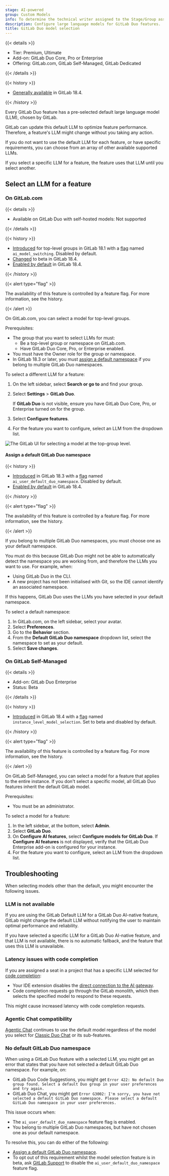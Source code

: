 ```yaml
---
stage: AI-powered
group: Custom Models
info: To determine the technical writer assigned to the Stage/Group associated with this page, see https://handbook.gitlab.com/handbook/product/ux/technical-writing/#assignments
description: Configure large language models for GitLab Duo features.
title: GitLab Duo model selection
---
```


{{< details >}}

- Tier: Premium, Ultimate
- Add-on: GitLab Duo Core, Pro or Enterprise
- Offering: GitLab.com, GitLab Self-Managed, GitLab Dedicated

{{< /details >}}

{{< history >}}

- [Generally available](https://gitlab.com/groups/gitlab-org/-/epics/18818) in GitLab 18.4.

{{< /history >}}

Every GitLab Duo feature has a pre-selected default large language model (LLM), chosen by GitLab.

GitLab can update this default LLM to optimize feature performance. Therefore, a feature's LLM might change without you taking any action.

If you do not want to use the default LLM for each feature, or have specific requirements, you can choose from an array of other available supported LLMs.

If you select a specific LLM for a feature, the feature uses that LLM until you select another.

## Select an LLM for a feature

### On GitLab.com

{{< details >}}

- Available on GitLab Duo with self-hosted models: Not supported

{{< /details >}}

{{< history >}}

- [Introduced](https://gitlab.com/groups/gitlab-org/-/epics/17570) for top-level groups in GitLab 18.1 with a [flag](../../administration/feature_flags/_index.md) named `ai_model_switching`. Disabled by default.
- [Changed](https://gitlab.com/gitlab-org/gitlab/-/issues/526307) to beta in GitLab 18.4.
- [Enabled by default](https://gitlab.com/gitlab-org/gitlab/-/issues/526307) in GitLab 18.4.

{{< /history >}}

{{< alert type="flag" >}}

The availability of this feature is controlled by a feature flag.
For more information, see the history.

{{< /alert >}}

On GitLab.com, you can select a model for top-level groups.

Prerequisites:

- The group that you want to select LLMs for must:
  - Be a top-level group or namespace on GitLab.com.
  - Have GitLab Duo Core, Pro, or Enterprise enabled.
- You must have the Owner role for the group or namespace.
- In GitLab 18.3 or later, you must [assign a default namespace](#assign-a-default-gitlab-duo-namespace) if you belong to multiple GitLab Duo namespaces.

To select a different LLM for a feature:

1. On the left sidebar, select **Search or go to** and find your group.
1. Select **Settings** > **GitLab Duo**.

   If **GitLab Duo** is not visible, ensure you have GitLab Duo Core, Pro, or Enterprise turned on for the group.
1. Select **Configure features**.
1. For the feature you want to configure, select an LLM from the dropdown list.

![The GitLab UI for selecting a model at the top-group level.](img/configure_model_selections_v18_1.png)

#### Assign a default GitLab Duo namespace

{{< history >}}

- [Introduced](https://gitlab.com/gitlab-org/gitlab/-/issues/552081) in GitLab 18.3 with a [flag](../../administration/feature_flags/_index.md) named `ai_user_default_duo_namespace`. Disabled by default.
- [Enabled by default](https://gitlab.com/gitlab-org/gitlab/-/issues/560319) in GitLab 18.4.

{{< /history >}}

{{< alert type="flag" >}}

The availability of this feature is controlled by a feature flag.
For more information, see the history.

{{< /alert >}}

If you belong to multiple GitLab Duo namespaces, you must choose one as your default namespace.

You must do this because GitLab Duo might not be able to automatically detect the namespace you are working from, and therefore the LLMs you want to use. For example, when:

- Using GitLab Duo in the CLI.
- A new project has not been initialised with Git, so the IDE cannot identify an associated namespace.

If this happens, GitLab Duo uses the LLMs you have selected in your default namespace.

To select a default namespace:

1. In GitLab.com, on the left sidebar, select your avatar.
1. Select **Preferences**.
1. Go to the **Behavior** section.
1. From the **Default GitLab Duo namespace** dropdown list, select the namespace to set as your default.
1. Select **Save changes**.

### On GitLab Self-Managed

{{< details >}}

- Add-on: GitLab Duo Enterprise
- Status: Beta

{{< /details >}}

{{< history >}}

- [Introduced](https://gitlab.com/groups/gitlab-org/-/epics/19144) in GitLab 18.4 with a [flag](../../administration/feature_flags/_index.md) named `instance_level_model_selection`. Set to beta and disabled by default.

{{< /history >}}

{{< alert type="flag" >}}

The availability of this feature is controlled by a feature flag.
For more information, see the history.

{{< /alert >}}

On GitLab Self-Managed, you can select a model for a feature that applies to the entire instance. If you don't select a specific model, all GitLab Duo features inherit the default GitLab model.

Prerequisites:

- You must be an administrator.

To select a model for a feature:

1. In the left sidebar, at the bottom, select **Admin**.
1. Select **GitLab Duo**.
1. On **Configure AI features**, select **Configure models for GitLab Duo**. If **Configure AI features** is not displayed, verify that the GitLab Duo Enterprise add-on is configured for your instance.
1. For the feature you want to configure, select an LLM from the dropdown list.

## Troubleshooting

When selecting models other than the default, you might encounter the following issues.

### LLM is not available

If you are using the GitLab Default LLM for a GitLab Duo AI-native feature, GitLab might change the default LLM without notifying the user to maintain optimal performance and reliability.

If you have selected a specific LLM for a GitLab Duo AI-native feature, and that LLM is not available, there is no automatic fallback, and the feature that uses this LLM is unavailable.

### Latency issues with code completion

If you are assigned a seat in a project that has a specific LLM selected for [code completion](../project/repository/code_suggestions/_index.md#code-completion-and-generation):

- Your IDE extension disables the [direct connection to the AI gateway](../../administration/gitlab_duo/gateway.md#region-support).
- Code completion requests go through the GitLab monolith, which then selects the specified model to respond to these requests.

This might cause increased latency with code completion requests.

### Agentic Chat compatibility

[Agentic Chat](../gitlab_duo_chat/agentic_chat.md) continues to use the default model regardless of the model you select for [Classic Duo Chat](../gitlab_duo_chat/_index.md) or its sub-features.

### No default GitLab Duo namespace

When using a GitLab Duo feature with a selected LLM, you might get an error that states that you have not selected a default GitLab Duo namespace. For example, on:

- GitLab Duo Code Suggestions, you might get `Error 422: No default Duo group found. Select a default Duo group in your user preferences and try again.`
- GitLab Duo Chat, you might get `Error G3002: I'm sorry, you have not selected a default GitLab Duo namespace. Please select a default GitLab Duo namespace in your user preferences.`

This issue occurs when:

- The `ai_user_default_duo_namespace` feature flag is enabled.
- You belong to multiple GitLab Duo namespaces, but have not chosen one as your default namespace.

To resolve this, you can do either of the following:

- [Assign a default GitLab Duo namespace](#assign-a-default-gitlab-duo-namespace).
- To opt out of this requirement whilst the model selection feature is in beta, ask [GitLab Support](https://about.gitlab.com/support/) to disable the `ai_user_default_duo_namespace` feature flag.
